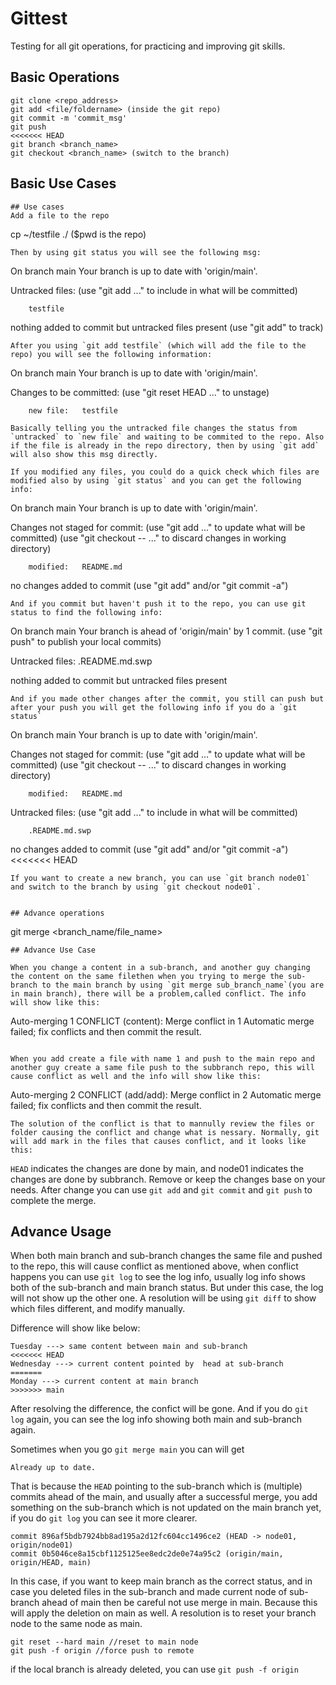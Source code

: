 # Gittest
Testing for all git operations, for practicing and improving git skills.

## Basic Operations
```
git clone <repo_address>
git add <file/foldername> (inside the git repo)
git commit -m 'commit_msg'
git push
<<<<<<< HEAD
git branch <branch_name>
git checkout <branch_name> (switch to the branch)
```
## Basic Use Cases
```
## Use cases
Add a file to the repo
```
cp ~/testfile ./ ($pwd is the repo)
```
Then by using git status you will see the following msg:
```
On branch main
Your branch is up to date with 'origin/main'.

Untracked files:
  (use "git add <file>..." to include in what will be committed)

        testfile

nothing added to commit but untracked files present (use "git add" to track)
```
After you using `git add testfile` (which will add the file to the repo) you will see the following information:
```
On branch main
Your branch is up to date with 'origin/main'.

Changes to be committed:
  (use "git reset HEAD <file>..." to unstage)

        new file:   testfile
```
Basically telling you the untracked file changes the status from `untracked` to `new file` and waiting to be commited to the repo. Also if the file is already in the repo directory, then by using `git add` will also show this msg directly.

If you modified any files, you could do a quick check which files are modified also by using `git status` and you can get the following info:
```
On branch main
Your branch is up to date with 'origin/main'.

Changes not staged for commit:
  (use "git add <file>..." to update what will be committed)
  (use "git checkout -- <file>..." to discard changes in working directory)

        modified:   README.md

no changes added to commit (use "git add" and/or "git commit -a")
```
And if you commit but haven't push it to the repo, you can use git status to find the following info:
```
On branch main
Your branch is ahead of 'origin/main' by 1 commit.
  (use "git push" to publish your local commits)

Untracked files:
        .README.md.swp

nothing added to commit but untracked files present
```
And if you made other changes after the commit, you still can push but after your push you will get the following info if you do a `git status`
```
On branch main
Your branch is up to date with 'origin/main'.

Changes not staged for commit:
  (use "git add <file>..." to update what will be committed)
  (use "git checkout -- <file>..." to discard changes in working directory)

        modified:   README.md

Untracked files:
  (use "git add <file>..." to include in what will be committed)

        .README.md.swp

no changes added to commit (use "git add" and/or "git commit -a")
<<<<<<< HEAD
```
If you want to create a new branch, you can use `git branch node01` and switch to the branch by using `git checkout node01`.


## Advance operations
```
git merge <branch_name/file_name>
```
## Advance Use Case

When you change a content in a sub-branch, and another guy changing the content on the same filethen when you trying to merge the sub-branch to the main branch by using `git merge sub_branch_name`(you are in main branch), there will be a problem,called conflict. The info will show like this:
```
Auto-merging 1
CONFLICT (content): Merge conflict in 1
Automatic merge failed; fix conflicts and then commit the result.
```

When you add create a file with name 1 and push to the main repo and another guy create a same file push to the subbranch repo, this will cause conflict as well and the info will show like this:
```
Auto-merging 2
CONFLICT (add/add): Merge conflict in 2
Automatic merge failed; fix conflicts and then commit the result. 
```
The solution of the conflict is that to mannully review the files or folder causing the conflict and change what is nessary. Normally, git will add mark in the files that causes conflict, and it looks like this:
```
`HEAD` indicates the changes are done by main, and node01 indicates the changes are done by subbranch. Remove or keep the changes base on your needs. After change you can use `git add` and `git commit` and `git push` to complete the merge.     
 
## Advance Usage
When both main branch and sub-branch changes the same file and pushed to the repo, this will cause conflict as mentioned above, when conflict happens you can use `git log` to see the log info, usually log info shows both of the sub-branch and main branch status. But under this case, the log will not show up the other one. A resolution will be using `git diff` to show which files different, and modify manually.

Difference will show like below:
```
Tuesday ---> same content between main and sub-branch
<<<<<<< HEAD
Wednesday ---> current content pointed by  head at sub-branch
=======
Monday ---> current content at main branch
>>>>>>> main
```
After resolving the difference, the confict will be gone. And if you do `git log` again, you can see the log info showing both main and sub-branch again.

Sometimes when you go `git merge main` you can will get
```
Already up to date.
```
That is because the `HEAD` pointing to the sub-branch which is (multiple) commits ahead of the main, and usually after a successful merge, you add something on the sub-branch which is not updated on the main branch yet, if you do `git log` you can see it more clearer.
```
commit 896af5bdb7924bb8ad195a2d12fc604cc1496ce2 (HEAD -> node01, origin/node01)                                                                                                                                     
commit 0b5046ce8a15cbf1125125ee8edc2de0e74a95c2 (origin/main, origin/HEAD, main)
``` 
In this case, if you want to keep main branch as the correct status, and in case you deleted files in the sub-branch and made current node of sub-branch ahead of main then be careful not use merge in main. Because this will apply the deletion on main as well. A resolution is to reset your branch node to the same node as main.
```
git reset --hard main //reset to main node
git push -f origin //force push to remote
```
if the local branch is already deleted, you can use `git push -f origin`

